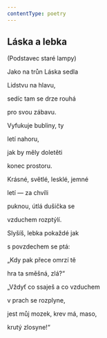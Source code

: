 ```yaml
---
contentType: poetry
---
```


## Láska a lebka

(Podstavec staré lampy)

Jako na trůn Láska sedla

Lidstvu na hlavu,

sedíc tam se drze rouhá

pro svou zábavu.

Vyfukuje bubliny, ty

letí nahoru,

jak by měly doletěti

konec prostoru.

Krásné, světlé, lesklé, jemné

letí — za chvíli

puknou, útlá dušička se

vzduchem rozptýlí.

Slyšíš, lebka pokaždé jak

s povzdechem se ptá:

„Kdy pak přece omrzí tě

hra ta směšná, zlá?“

„Vždyť co ssaješ a co vzduchem

v prach se rozplyne,

jest můj mozek, krev má, maso,

krutý zlosyne!“
